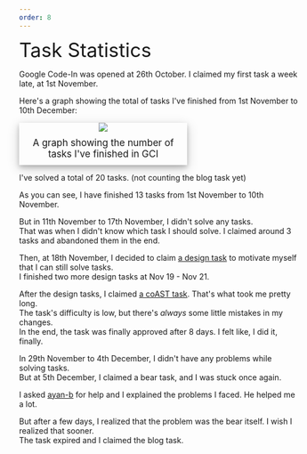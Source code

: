 ```yaml
---
order: 8
---
```


<div style="font-size: 35px">Task Statistics</div>

Google Code-In was opened at 26th October. I claimed my first task a week late, at 1st November.

Here's a graph showing the total of tasks I've finished from 1st November to 10th December:

<div style="width: 60%; box-shadow: 0 4px 8px 0 rgba(0, 0, 0, 0.2), 0 6px 20px 0 rgba(0, 0, 0, 0.19); text-align: center; display: inline-block">
<img src="../assets/png/task-graph1.png" style="max-width:100%"></img>
<div style="padding: 10px; font-size: 17px">
A graph showing the number of tasks I've finished in GCI
</div>
</div>

I've solved a total of 20 tasks. (not counting the blog task yet)

As you can see, I have finished 13 tasks from 1st November to 10th November.

But in 11th November to 17th November, I didn't solve any tasks. <br>
That was when I didn't know which task I should solve. I claimed around 3 tasks and abandoned them in the end.

Then, at 18th November, I decided to claim <a href="/task-10">a design task</a> to motivate myself that I can still solve tasks. <br>
I finished two more design tasks at Nov 19 - Nov 21.

After the design tasks, I claimed <a href="/task-17">a coAST task</a>. That's what took me pretty long. <br>
The task's difficulty is low, but there's *always* some little mistakes in my changes. <br>
In the end, the task was finally approved after 8 days. I felt like, I did it, finally.

In 29th November to 4th December, I didn't have any problems while solving tasks. <br>
But at 5th December, I claimed a bear task, and I was stuck once again.

I asked <a href="https://github.com/ayan-b/">ayan-b</a> for help and I explained the problems I faced. He helped me a lot.

But after a few days, I realized that the problem was the bear itself. I wish I realized that sooner.<br>
The task expired and I claimed the blog task.
